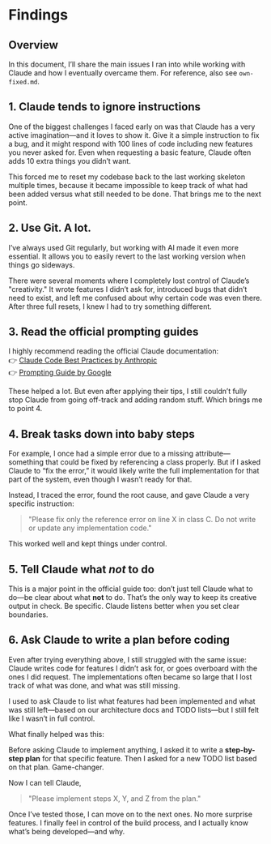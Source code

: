 # Findings

## Overview

In this document, I’ll share the main issues I ran into while working with Claude and how I eventually overcame them. For reference, also see `own-fixed.md`.

## 1. Claude tends to ignore instructions

One of the biggest challenges I faced early on was that Claude has a very active imagination—and it loves to show it. Give it a simple instruction to fix a bug, and it might respond with 100 lines of code including new features you never asked for. Even when requesting a basic feature, Claude often adds 10 extra things you didn’t want.

This forced me to reset my codebase back to the last working skeleton multiple times, because it became impossible to keep track of what had been added versus what still needed to be done. That brings me to the next point.

## 2. Use Git. A lot.

I’ve always used Git regularly, but working with AI made it even more essential. It allows you to easily revert to the last working version when things go sideways.

There were several moments where I completely lost control of Claude’s "creativity." It wrote features I didn’t ask for, introduced bugs that didn’t need to exist, and left me confused about why certain code was even there. After three full resets, I knew I had to try something different.

## 3. Read the official prompting guides

I highly recommend reading the official Claude documentation:  
👉 [Claude Code Best Practices by Anthropic](https://www.anthropic.com/engineering/claude-code-best-practices)  
👉 [Prompting Guide by Google](https://drive.google.com/file/d/1AbaBYbEa_EbPelsT40-vj64L-2IwUJHy/view?pli=1)

These helped a lot. But even after applying their tips, I still couldn’t fully stop Claude from going off-track and adding random stuff. Which brings me to point 4.

## 4. Break tasks down into baby steps

For example, I once had a simple error due to a missing attribute—something that could be fixed by referencing a class properly. But if I asked Claude to “fix the error,” it would likely write the full implementation for that part of the system, even though I wasn’t ready for that.

Instead, I traced the error, found the root cause, and gave Claude a very specific instruction:  
> "Please fix only the reference error on line X in class C. Do not write or update any implementation code."

This worked well and kept things under control.

## 5. Tell Claude what *not* to do

This is a major point in the official guide too: don’t just tell Claude what to do—be clear about what **not** to do. That’s the only way to keep its creative output in check. Be specific. Claude listens better when you set clear boundaries.

## 6. Ask Claude to write a plan before coding

Even after trying everything above, I still struggled with the same issue: Claude writes code for features I didn’t ask for, or goes overboard with the ones I did request. The implementations often became so large that I lost track of what was done, and what was still missing.

I used to ask Claude to list what features had been implemented and what was still left—based on our architecture docs and TODO lists—but I still felt like I wasn’t in full control.

What finally helped was this:

Before asking Claude to implement anything, I asked it to write a **step-by-step plan** for that specific feature. Then I asked for a new TODO list based on that plan. Game-changer.

Now I can tell Claude,  
> "Please implement steps X, Y, and Z from the plan."

Once I’ve tested those, I can move on to the next ones. No more surprise features. I finally feel in control of the build process, and I actually know what’s being developed—and why.
